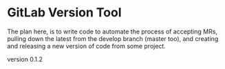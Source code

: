 # GitLab Version Tool

The plan here, is to write code to automate the process of accepting MRs, pulling down the latest from the develop branch (master too), and creating and releasing a new version of code from some project.

version 0.1.2
